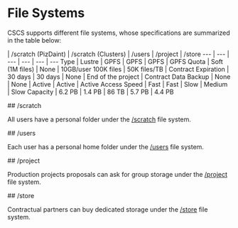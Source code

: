 # File Systems

CSCS supports different file systems, whose specifications are summarized in the table below:
	
 | /scratch (PizDaint) | /scratch (Clusters) | /users | /project | /store
 --- | --- | --- | --- | --- | --- 
Type | Lustre | GPFS | GPFS | GPFS | GPFS
Quota |	Soft (1M files) | None | 10GB/user 100K files | 50K files/TB | Contract
Expiration | 30 days | 30 days | None | End of the project | Contract
Data Backup | None | None | Active | Active | Active
Access Speed | Fast | Fast | Slow  | Medium | Slow
Capacity | 6.2 PB | 1.4 PB | 86 TB | 5.7 PB | 4.4 PB

## /scratch

All users have a personal folder under the [/scratch](https://eth-cscs-github.io/storage/file_systems/scratch) file system.

## /users

Each user has a personal home folder under the [/users](https://eth-cscs-github.io/storage/file_systems/users) file system.

## /project

Production projects proposals can ask for group storage under the [/project](https://eth-cscs-github.io/storage/file_systems/project) file system.

## /store

Contractual partners can buy dedicated storage under the [/store](https://eth-cscs-github.io/storage/file_systems/store) file system.
